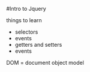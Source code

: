 #Intro to Jquery 

things to learn

- selectors
- events
- getters and setters
- events

DOM = document object model